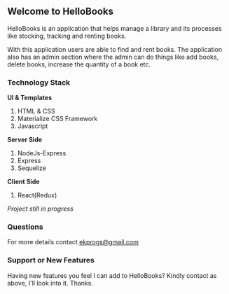 ## Welcome to HelloBooks

HelloBooks is an application that helps manage a library and its processes like stocking, tracking and renting books.

With this application users are able to find and rent books. The application also has an admin section where the admin can do things like add books, delete books, increase the quantity of a book etc.

### Technology Stack
**UI & Templates**
1. HTML & CSS
2. Materialize CSS Framework
3. Javascript

**Server Side**
1. NodeJs-Express
2. Express
3. Sequelize

**Client Side**
1. React(Redux)

_Project still in progress_

### Questions
For more details contact ekprogs@gmail.com

### Support or New Features
Having new features you feel I can add to HelloBooks? Kindly contact as above, I'll look into it. Thanks.
